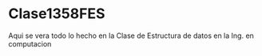 # Clase1358FES

Aqui se vera todo lo hecho en la Clase de Estructura de datos en la Ing. en computacion
